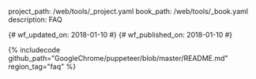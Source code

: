 project_path: /web/tools/_project.yaml
book_path: /web/tools/_book.yaml
description: FAQ

{# wf_updated_on: 2018-01-10 #}
{# wf_published_on: 2018-01-10 #}

{% includecode github_path="GoogleChrome/puppeteer/blob/master/README.md" region_tag="faq" %}